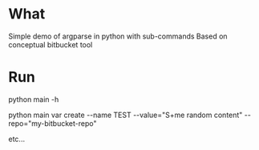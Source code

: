# What 
Simple demo of argparse in python with sub-commands
Based on conceptual bitbucket tool

# Run
python main -h

python main var create --name TEST --value="S+me random content" --repo="my-bitbucket-repo"

etc...